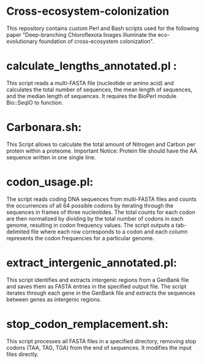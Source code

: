 # Cross-ecosystem-colonization
This repository contains custom Perl and Bash scripts used for the following paper "Deep-branching Chloroflexota linages illuminate the eco-evolutionary foundation of cross-ecosystem colonization".

# calculate_lengths_annotated.pl : 
This script reads a multi-FASTA file (nucleotide or amino acid) and calculates the total number of sequences, the mean length of sequences, and the median length of sequences. It requires the BioPerl module Bio::SeqIO to function.

# Carbonara.sh: 
This Script allows to calculate the total amount of Nitrogen and Carbon per protein within a proteome.
Important Notice: Protein file should have the AA sequence written in one single line.

# codon_usage.pl: 
The script reads coding DNA sequences from multi-FASTA files and counts the occurrences of all 64 possible codons by iterating through the sequences in frames of three nucleotides. The total counts for each codon are then normalized by dividing by the total number of codons in each genome, resulting in codon frequency values. The script outputs a tab-delimited file where each row corresponds to a codon and each column represents the codon frequencies for a particular genome.

# extract_intergenic_annotated.pl: 
This script identifies and  extracts intergenic regions from a GenBank file and saves them as FASTA entries in the specified output file. The script iterates through each gene in the GenBank file and extracts the sequences between genes as intergenic regions.

# stop_codon_remplacement.sh: 
This script processes all FASTA files in a specified directory, removing stop codons (TAA, TAG, TGA) from the end of sequences. It modifies the input files directly.
